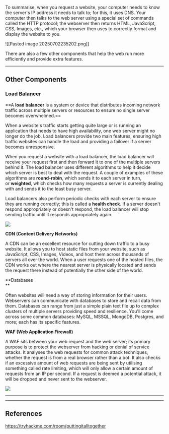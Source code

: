 To summarise, when you request a website, your computer needs to know the server's IP address it needs to talk to; for this, it uses DNS. Your computer then talks to the web server using a special set of commands called the HTTP protocol; the webserver then returns HTML, JavaScript, CSS, Images, etc., which your browser then uses to correctly format and display the website to you.

![[Pasted image 20250702235202.png]]

There are also a few other components that help the web run more efficiently and provide extra features.

---

## Other Components
### Load Balancer

==A **load balancer** is a system or device that distributes incoming network traffic across multiple servers or resources to ensure no single server becomes overwhelmed.==

When a website's traffic starts getting quite large or is running an application that needs to have high availability, one web server might no longer do the job. Load balancers provide two main features, ensuring high traffic websites can handle the load and providing a failover if a server becomes unresponsive.

When you request a website with a load balancer, the load balancer will receive your request first and then forward it to one of the multiple servers behind it. The load balancer uses different algorithms to help it decide which server is best to deal with the request. A couple of examples of these algorithms are **round-robin**, which sends it to each server in turn, or **weighted**, which checks how many requests a server is currently dealing with and sends it to the least busy server.

Load balancers also perform periodic checks with each server to ensure they are running correctly; this is called a **health check**. If a server doesn't respond appropriately or doesn't respond, the load balancer will stop sending traffic until it responds appropriately again.

![](https://tryhackme-images.s3.amazonaws.com/user-uploads/5c549500924ec576f953d9fc/room-content/829e340231cd8aa9f5ed2fa5c464ea80.svg)  

**CDN (Content Delivery Networks)**

A CDN can be an excellent resource for cutting down traffic to a busy website. It allows you to host static files from your website, such as JavaScript, CSS, Images, Videos, and host them across thousands of servers all over the world. When a user requests one of the hosted files, the CDN works out where the nearest server is physically located and sends the request there instead of potentially the other side of the world.  

**Databases  
**

Often websites will need a way of storing information for their users. Webservers can communicate with databases to store and recall data from them. Databases can range from just a simple plain text file up to complex clusters of multiple servers providing speed and resilience. You'll come across some common databases: MySQL, MSSQL, MongoDB, Postgres, and more; each has its specific features.

**WAF (Web Application Firewall)**

A WAF sits between your web request and the web server; its primary purpose is to protect the webserver from hacking or denial of service attacks. It analyses the web requests for common attack techniques, whether the request is from a real browser rather than a bot. It also checks if an excessive amount of web requests are being sent by utilising something called rate limiting, which will only allow a certain amount of requests from an IP per second. If a request is deemed a potential attack, it will be dropped and never sent to the webserver.

![](https://tryhackme-images.s3.amazonaws.com/user-uploads/5c549500924ec576f953d9fc/room-content/24cb6468b4e51e8d8bbe7872e96a22b3.svg)

---

---

## References

https://tryhackme.com/room/puttingitalltogether